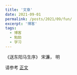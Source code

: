 ```yaml
---
title: '文章'
date: 2021-09-01
permalink: /posts/2021/09/fun/
excerpt: '博客'
tags:
  - 博客
  - 勉励
  - 学习
---
```


《送东阳马生序》   宋濂，  明

请参考 [正文](http://lostagex.github.io/live2d/sdymsx.html)



